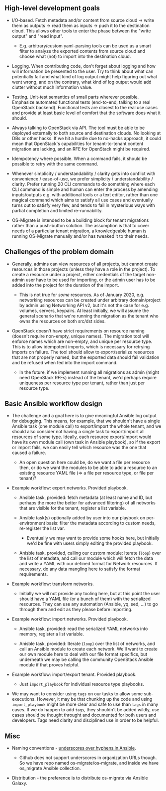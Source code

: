 High-level development goals
----------------------------

* I/O-based. Fetch metadata and/or content from source cloud -> write
  them as outputs -> read them as inputs -> push it to the destination
  cloud. This allows other tools to enter the phase between the "write
  output" and "read input".

  * E.g. arbitrary/custom yaml-parsing tools can be used as a smart
    filter to analyze the exported contents from source cloud and
    choose what (not) to import into the destination cloud.

* Logging. When contributing code, don't forget about logging and how
  will information be presented to the user. Try to think about what
  can potentially fail and what kind of log output might help figuring
  out what went wrong, and on the contrary, what kind of log output
  would add clutter without much information value.

* Testing. Unit-test semantics of small parts wherever
  possible. Emphasize automated functional tests (end-to-end, talking
  to a real OpenStack backend). Functional tests are closest to the
  real use cases and provide at least basic level of comfort that the
  software does what it should.

* Always talking to OpenStack via API. The tool must be able to be
  deployed externally to both source and destination clouds. No
  looking at DBs or other hacks. If we hit a hurdle due to no-hacks
  approach, it could mean that OpenStack's capabilities for
  tenant-to-tenant content migration are lacking, and an RFE for
  OpenStack might be required.

* Idempotency where possible. When a command fails, it should be
  possible to retry with the same command.

* Whenever simplicity / understandability / clarity gets into conflict
  with convenience / ease-of-use, we prefer simplicity /
  understandability / clarity. Prefer running 20 CLI commands to do
  something where each CLI command is simple and human can enter the
  process by amending inputs/outputs e.g. with additional tools or a
  text editor, rather than one magical command which aims to satisfy
  all use cases and eventually turns out to satisfy very few, and
  tends to fail in mysterious ways with partial completion and limited
  re-runnability.

* OS-Migrate is intended to be a building block for tenant migrations
  rather than a push-button solution. The assumption is that to cover
  needs of a particular tenant migration, a knowledgeable human is
  running OS-Migrate manually and/or has tweaked it to their needs.

Challenges of the problem domain
--------------------------------

* Generally, admins can view resources of all projects, but cannot
  create resources in those projects (unless they have a role in the
  project). To create a resource under a project, either credentials
  of the target non-admin user have to be used for importing, or the
  admin user has to be added into the project for the duration of the
  import.

  * This is not true for *some* resources. As of January 2020,
    e.g. networking resources can be created under arbitrary
    domain/project by admin using Networking API v2, but it's not the
    case for e.g. volumes, servers, keypairs. At least initially, we
    will assume the general scenario that we're running the migration
    as the tenant who owns the resources on both src/dst sides.

* OpenStack doesn't have strict requirements on resource naming
  (doesn't require non-empty, unique names). The migration tool will
  enforce names which are non-empty, and unique per resource
  type. This is to allow idempotent imports, which is necessary for
  retrying imports on failure. The tool should allow to
  export/serialize resources that are not properly named, but the
  exported data should fail validation and be refused when fed into
  the import command.

  * In the future, if we implement running all migrations as admin
    (might need OpenStack RFEs) instead of the tenant, we'd perhaps
    require uniqueness per resource type per tenant, rather than just
    per resource type.

Basic Ansible workflow design
-----------------------------

* The challenge and a goal here is to give meaningful Ansible log
  output for debugging. This means, for example, that we shouldn't
  have a single Ansible task (one module call) to export/import the
  whole tenant, and we should also consider not having a single task
  to export/import all resources of some type. Ideally, each resource
  export/import would have its own module call (own task in Ansible
  playbook), so if the export or import fails, we can easily tell
  which resource was the one that caused a failure.

  * An open question here could be, do we want a file per resource
    then, or do we want the modules to be able to add a resource to an
    existing resource YAML file (=> a file per resource type, or file
    per tenant)?

* Example workflow: export networks. Provided playbook.

  * Ansible task, provided: fetch metadata (at least name and ID, but
    perhaps the more the better for advanced filtering) of all
    networks that are visible for the tenant, register a list
    variable.

  * Ansible task(s) optionally added by user into our playbook on
    per-environment basis: filter the metadata according to custom
    needs, re-register the list var.

    * Eventually we may want to provide some hooks here, but initially
      we'd be fine with users simply editing the provided playbook.

  * Anisble task, provided, calling our custom module: Iterate (`loop`)
    over the list of metadata, and call our module which will fetch
    the data and write a YAML with our defined format for Network
    resources. If necessary, do any data mangling here to satisfy the
    format requirements.

* Example workflow: transform networks.

  * Initially we will not provide any tooling here, but at this point
    the user should have a YAML file (or a bunch of them) with the
    serialized resources. They can use any automation (Ansible, yq,
    sed, ...) to go through them and edit as they please before
    importing.

* Example workflow: import networks. Provided playbook.

  * Ansible task, provided: read the serialized YAML networks into
    memory, register a list variable.

  * Anisble task, provided: Iterate (`loop`) over the list of
    networks, and call an Ansible module to create each network. We'll
    want to create our own module here to deal with our file format
    specifics, but underneath we may be calling the community
    OpenStack Ansible module if that proves helpful.

* Example workflow: import/export tenant. Provided playbook.

  * Just `import_playbook` for individual resource type playbooks.

* We may want to consider using `tags` on our tasks to allow some
  sub-executions. However, it may be that chunking up the code and
  using `import_playbook` might be more clear and safe to use than
  `tags` in many cases. If we do happen to add `tags`, they shouldn't
  be added wildly, use cases should be thought throught and documented
  for both users and developers. Tags need clarity and disciplined use
  in order to be helpful.


Misc
----

* Naming conventions - [underscores over hyphens in
  Ansible](https://github.com/ansible/galaxy/issues/1128#issuecomment-454519526).

  * Github does not support underscores in organization URLs
    though. So we have repo named os-migrate/os-migrate, and inside we
    have os_migrate Ansible collection.

* Distribution - the preference is to distribute os-migrate via
  Ansible Galaxy.
